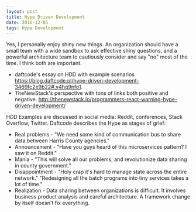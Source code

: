 ```yaml
---
layout: post
title: Hype Driven Development
date: 2016-12-05
tags: Hype Development
---
```

Yes, I personally enjoy shiny new things. An organization should have a small team with a wide sandbox to ask effective shiny questions, and a powerful architecture team to cautiously consider and say "no" most of the time. I think both are important.

* daftcode's essay on HDD with example scenarios https://blog.daftcode.pl/hype-driven-development-3469fc2e9b22#.v4hq9nfo1.
* TheNewStack's perspective with tons of links both positive and negative. http://thenewstack.io/programmers-react-warning-hype-driven-development/

HDD Examples are discussed in social media: Reddit, conferences, Stack Overflow, Twitter. Daftcode describes the Hype as stages of grief: 
* Real problems - "We need some kind of communication bus to share data between Harris County agencies."
* Announcement - "Have you guys heard of this microservices pattern? I saw it on Reddit." 
* Mania - "This will solve all our problems, and revolutionize data sharing in county government."
* Disappointment - "Holy crap it's hard to manage state across the entire network." "Redesigning all the batch programs into tiny services takes a lot of time."
* Realization - Data sharing between organizations is difficult. It involves business product analysis and careful architecture. A framework change by itself doesn't fix everything.
